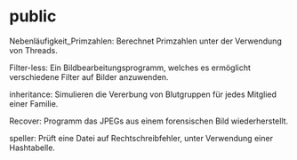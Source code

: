 # public
<p>Nebenläufigkeit_Primzahlen: Berechnet Primzahlen unter der Verwendung von Threads.</p>
<p>Filter-less: Ein Bildbearbeitungsprogramm, welches es ermöglicht verschiedene Filter auf Bilder anzuwenden.</p>
<p>inheritance: Simulieren die Vererbung von Blutgruppen für jedes Mitglied einer Familie.</p>
<p>Recover: Programm das JPEGs aus einem forensischen Bild wiederherstellt.</p>
<p>speller: Prüft eine Datei auf Rechtschreibfehler, unter Verwendung einer Hashtabelle.</p>
